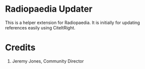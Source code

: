 # Radiopaedia Updater
This is a helper extension for Radiopaedia. It is initially for updating references easily using CiteItRight.

# Credits
1. Jeremy Jones, Community Director
